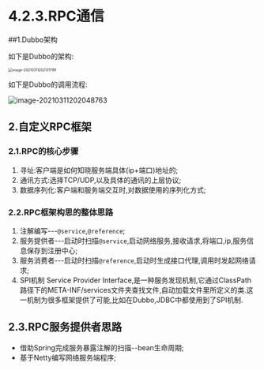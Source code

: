 # 4.2.3.RPC通信

##1.Dubbo架构

如下是Dubbo的架构:

<img src="https://fechin-picgo.oss-cn-shanghai.aliyuncs.com/PicGo/image-20210311202131799.png" alt="image-20210311202131799" style="zoom:50%;" />

如下是Dubbo的调用流程:

![image-20210311202048763](https://fechin-picgo.oss-cn-shanghai.aliyuncs.com/PicGo/image-20210311202048763.png)

## 2.自定义RPC框架

### 2.1.RPC的核心步骤

1. 寻址:客户端是如何知晓服务端具体(ip+端口)地址的;
2. 通讯方式:选择TCP/UDP,以及具体的通讯的上层协议;
3. 数据序列化:客户端和服务端交互时,对数据使用的序列化方式;

### 2.2.RPC框架构思的整体思路

1. 注解编写---`@service`,`@reference`;
2. 服务提供者---启动时扫描`@service`,启动网络服务,接收请求,将端口,ip,服务信息保存到注册中心;
3. 服务消费者---启动时扫描`@reference`,启动时生成接口代理,调用时发起网络请求;
4. SPI机制 Service Provider Interface,是一种服务发现机制,它通过ClassPath路径下的META-INF/services文件夹查找文件,自动加载文件里所定义的类.这一机制为很多框架提供了可能,比如在Dubbo,JDBC中都使用到了SPI机制.

## 2.3.RPC服务提供者思路

* 借助Spring完成服务暴露注解的扫描--bean生命周期;
* 基于Netty编写网络服务端程序;

